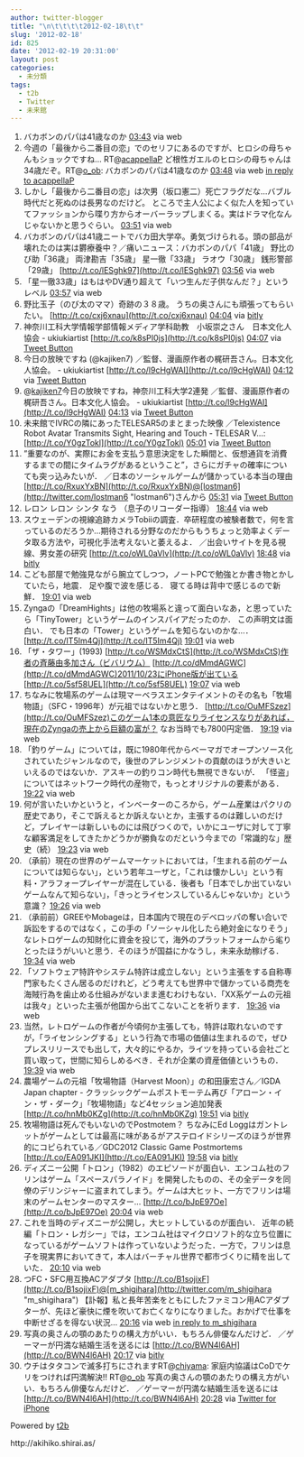 ```yaml
---
author: twitter-blogger
title: "\n\t\t\t\t2012-02-18\t\t"
slug: '2012-02-18'
id: 825
date: '2012-02-19 20:31:00'
layout: post
categories:
  - 未分類
tags:
  - t2b
  - Twitter
  - 未来館
---
```


<div xmlns:georss="http://www.georss.org/georss">

1.  <span><span>バカボンのパパは41歳なのか</span> <span>[<span>03:43</span>](http://twitter.com/o_ob/status/170881040645242880) <span>via web</span></span></span>
2.  <span><span>今週の「最後から二番目の恋」でのセリフにあるのですが、ヒロシの母ちゃんもショックですね… RT@[acappellaP](http://twitter.com/acappellaP "acappellaP") ど根性ガエルのヒロシの母ちゃんは34歳だぞ。RT@[o_ob](http://twitter.com/o_ob "o_ob"): バカボンのパパは41歳なのか</span> <span>[<span>03:48</span>](http://twitter.com/o_ob/status/170882314576990208) <span>via web</span> [in reply to acappellaP](http://twitter.com/acappellaP/status/170881372053975040)</span></span>
3.  <span><span>しかし「最後から二番目の恋」は次男（坂口憲二）死亡フラグだな…バブル時代だと死ぬのは長男なのだけど。 ところで主人公によく似た人を知っていてファッションから喋り方からオーバーラップしまくる。実はドラマ化なんじゃないかと思うぐらい。</span> <span>[<span>03:51</span>](http://twitter.com/o_ob/status/170883146814992386) <span>via web</span></span></span>
4.  <span><span>バカボンのパパは41歳ニートでバカ田大学卒。勇気づけられる。頭の部品が壊れたのは実は欝療養中？／痛いニュース：バカボンのパパ「41歳」 野比のび助「36歳」 両津勘吉「35歳」 星一徹「33歳」 ラオウ「30歳」 銭形警部「29歳」 [http://t.co/lESghk97](http://t.co/lESghk97)</span> <span>[<span>03:56</span>](http://twitter.com/o_ob/status/170884280229171200) <span>via web</span></span></span>
5.  <span><span>「星一徹33歳」はもはやDV通り超えて「いつ生んだ子供なんだ？」というレベル</span> <span>[<span>03:57</span>](http://twitter.com/o_ob/status/170884552401760257) <span>via web</span></span></span>
6.  <span><span>野比玉子（のび太のママ）奇跡の３８歳。 うちの奥さんにも頑張ってもらいたい。 [http://t.co/cxj6xnau](http://t.co/cxj6xnau)</span> <span>[<span>04:04</span>](http://twitter.com/o_ob/status/170886358410346496) <span>via [bitly](http://bit.ly)</span></span></span>
7.  <span><span>神奈川工科大学情報学部情報メディア学科助教　小坂崇之さん　日本文化人協会 - ukiukiartist [http://t.co/k8sPI0js](http://t.co/k8sPI0js)</span> <span>[<span>04:07</span>](http://twitter.com/o_ob/status/170887187464847360) <span>via [Tweet Button](http://twitter.com/tweetbutton)</span></span></span>
8.  <span><span>今日の放映ですね (@kajiken7) ／監督、漫画原作者の梶研吾さん。日本文化人協会。 - ukiukiartist [http://t.co/l9cHgWAI](http://t.co/l9cHgWAI)</span> <span>[<span>04:12</span>](http://twitter.com/o_ob/status/170888448713031680) <span>via [Tweet Button](http://twitter.com/tweetbutton)</span></span></span>
9.  <span><span>@[kajiken7](http://twitter.com/kajiken7 "kajiken7")今日の放映ですね，神奈川工科大学2連発 ／監督、漫画原作者の梶研吾さん。日本文化人協会。 - ukiukiartist [http://t.co/l9cHgWAI](http://t.co/l9cHgWAI)</span> <span>[<span>04:13</span>](http://twitter.com/o_ob/status/170888613293338624) <span>via [Tweet Button](http://twitter.com/tweetbutton)</span></span></span>
10.  <span><span>未来館でIVRCの隣にあったTELESAR5のまとまった映像 ／Telexistence Robot Avatar Transmits Sight, Hearing and Touch - TELESAR V...: [http://t.co/Y0gzTokl](http://t.co/Y0gzTokl)</span> <span>[<span>05:01</span>](http://twitter.com/o_ob/status/170900869997539329) <span>via [Tweet Button](http://twitter.com/tweetbutton)</span></span></span>
11.  <span><span>”重要なのが、実際にお金を支払う意思決定をした瞬間と、仮想通貨を消費するまでの間にタイムラグがあるということ”，さらにガチャの確率についても突っ込みたいが． ／日本のソーシャルゲームが儲かっている本当の理由 [http://t.co/RxuxYxBN](http://t.co/RxuxYxBN)@[lostman6](http://twitter.com/lostman6 "lostman6")さんから</span> <span>[<span>05:31</span>](http://twitter.com/o_ob/status/170908295404597248) <span>via [Tweet Button](http://twitter.com/tweetbutton)</span></span></span>
12.  <span><span>レロン レロン シンタ なう （息子のリコーダー指導）</span> <span>[<span>18:44</span>](http://twitter.com/o_ob/status/171107964814499841) <span>via web</span></span></span>
13.  <span><span>スウェーデンの視線追跡カメラTobiiの調査．卒研程度の被験者数で，何を言っているのだろうか…期待される分野なのだからもうちょっと効率よくデータ取る方法や，可視化手法考えないと萎えるよ． ／出会いサイトを見る視線、男女差の研究 [http://t.co/oWL0aVlv](http://t.co/oWL0aVlv)</span> <span>[<span>18:48</span>](http://twitter.com/o_ob/status/171108817344536576) <span>via [bitly](http://bit.ly)</span></span></span>
14.  <span><span>こども部屋で勉強見ながら腕立てしつつ，ノートPCで勉強とか書き物とかしていたら，地震． 足や腹で波を感じる． 寝てる時は背中で感じるので新鮮．</span> <span>[<span>19:01</span>](http://twitter.com/o_ob/status/171112070736117761) <span>via web</span></span></span>
15.  <span><span>Zyngaの「DreamHights」は他の牧場系と違って面白いなあ，と思っていたら「TinyTower」というゲームのインスパイアだったのか． この声明文は面白い． でも日本の「Tower」というゲームを知らないのかな…． [http://t.co/IT5Im4Qj](http://t.co/IT5Im4Qj)</span> <span>[<span>19:01</span>](http://twitter.com/o_ob/status/171112242459324416) <span>via web</span></span></span>
16.  <span><span>「ザ・タワー」(1993) [http://t.co/WSMdxCtS](http://t.co/WSMdxCtS)作者の斉藤由多加さん（ビバリウム） [http://t.co/dMmdAGWC](http://t.co/dMmdAGWC)2011/10/23にiPhone版が出ている [http://t.co/5sf58UEL](http://t.co/5sf58UEL)</span> <span>[<span>19:07</span>](http://twitter.com/o_ob/status/171113688349155329) <span>via web</span></span></span>
17.  <span><span>ちなみに牧場系のゲームは現マーベラスエンタテイメントのその名も「牧場物語」（SFC・1996年）が元祖ではないかと思う． [http://t.co/OuMFSzez](http://t.co/OuMFSzez)このゲーム1本の意匠なりライセンスなりがあれば，現在のZyngaの売上から巨額の富が？ なお当時でも7800円定価．</span> <span>[<span>19:19</span>](http://twitter.com/o_ob/status/171116777059794944) <span>via web</span></span></span>
18.  <span><span>「釣りゲーム」については，既に1980年代からベーマガでオープンソース化されていたジャンルなので，後世のアレンジメントの貢献のほうが大きいといえるのではないか．アスキーの釣りコン時代も無視できないが． 「怪盗」についてはネットワーク時代の産物で，もっとオリジナルの要素がある．</span> <span>[<span>19:22</span>](http://twitter.com/o_ob/status/171117340291895297) <span>via web</span></span></span>
19.  <span><span>何が言いたいかというと，インベーターのころから，ゲーム産業はパクリの歴史であり，そこで訴えるとか訴えないとか，主張するのは難しいのだけど，プレイヤーは新しいものには飛びつくので，いかにユーザに対して丁寧な顧客満足をしてきたかどうかが勝負なのだという今までの「常識的な」歴史（続）</span> <span>[<span>19:23</span>](http://twitter.com/o_ob/status/171117794480496641) <span>via web</span></span></span>
20.  <span><span>（承前）現在の世界のゲームマーケットにおいては，「生まれる前のゲームについては知らない」，という若年ユーザと，「これは懐かしい」という有料・アラフォープレイヤーが混在している．後者も「日本でしか出ていないゲームなんて知らない」，「きっとライセンスしているんじゃないか」という意識？</span> <span>[<span>19:26</span>](http://twitter.com/o_ob/status/171118355107938305) <span>via web</span></span></span>
21.  <span><span>（承前前）GREEやMobageは，日本国内で現在のデベロッパの奪い合いで訴訟をするのではなく，この手の「ソーシャル化したら絶対金になりそう」なレトロゲームの知財化に資金を投じて，海外のプラットフォームから毟りとったほうがいいと思う．そのほうが国益にかなうし，未来永劫稼げる．</span> <span>[<span>19:34</span>](http://twitter.com/o_ob/status/171120333133332480) <span>via web</span></span></span>
22.  <span><span>「ソフトウェア特許やシステム特許は成立しない」という主張をする自称専門家もたくさん居るのだけれど，どう考えても世界中で儲かっている商売を海賊行為を歯止める仕組みがないまま進むわけもない．「XX系ゲームの元祖は我々」といった主張が他国から出てこないことを祈ります．</span> <span>[<span>19:36</span>](http://twitter.com/o_ob/status/171121016851013632) <span>via web</span></span></span>
23.  <span><span>当然，レトロゲームの作者が今頃何か主張しても，特許は取れないのですが，「ライセンシングする」という行為で市場の価値は生まれるので，ぜひプレスリリースでも出して，大々的にやるか，ライツを持っている会社ごと買い取って，世間に知らしめるべき．それが企業の資産価値というもの．</span> <span>[<span>19:39</span>](http://twitter.com/o_ob/status/171121667341426689) <span>via web</span></span></span>
24.  <span><span>農場ゲームの元祖「牧場物語（Harvest Moon）」の和田康宏さん／IGDA Japan chapter - クラッシックゲームポストモーテム再び「アローン・イン・ザ・ダーク」「牧場物語」など4セッション追加発表 [http://t.co/hnMb0KZg](http://t.co/hnMb0KZg)</span> <span>[<span>19:51</span>](http://twitter.com/o_ob/status/171124817062412288) <span>via [bitly](http://bit.ly)</span></span></span>
25.  <span><span>牧場物語は死んでもいないのでPostmotem？ ちなみにEd Loggはガントレットがゲームとしては最高に味があるがアステロイドシリーズのほうが世界的にコピられている／GDC2012 Classic Game Postmortems [http://t.co/EA091JKI](http://t.co/EA091JKI)</span> <span>[<span>19:58</span>](http://twitter.com/o_ob/status/171126479323799552) <span>via [bitly](http://bit.ly)</span></span></span>
26.  <span><span>ディズニー公開「トロン」（1982）のエピソードが面白い．エンコム社のフリンはゲーム「スペースパラノイド」を開発したものの、その全データを同僚のデリンジャーに盗まれてしまう。ゲームは大ヒット、一方でフリンは場末のゲームセンターのマスター… [http://t.co/bJpE97Oe](http://t.co/bJpE97Oe)</span> <span>[<span>20:04</span>](http://twitter.com/o_ob/status/171128100816568321) <span>via web</span></span></span>
27.  <span><span>これを当時のディズニーが公開し，大ヒットしているのが面白い． 近年の続編「トロン・レガシー」では，エンコム社はマイクロソフト的な立ち位置になっているがゲームソフトは作っていないようだった．一方で，フリンは息子を現実界においてきて，本人はバーチャル世界で都市づくりに精を出していた．</span> <span>[<span>20:10</span>](http://twitter.com/o_ob/status/171129457015394305) <span>via web</span></span></span>
28.  <span><span>つFC・SFC用互換ACアダプタ [http://t.co/B1sojixF](http://t.co/B1sojixF)@[m_shigihara](http://twitter.com/m_shigihara "m_shigihara") 【訃報】私と長年苦楽をともにしたファミコン用ACアダプターが、先ほど豪快に煙を吹いてお亡くなりになりました。おかげで仕事を中断せざるを得ない状況…</span> <span>[<span>20:16</span>](http://twitter.com/o_ob/status/171130977383489536) <span>via web</span> [in reply to m_shigihara](http://twitter.com/m_shigihara/status/171130493071400960)</span></span>
29.  <span><span>写真の奥さんの顎のあたりの構え方がいい．もちろん俳優なんだけど． ／ゲーマーが円満な結婚生活を送るには [http://t.co/BWN4l6AH](http://t.co/BWN4l6AH)</span> <span>[<span>20:17</span>](http://twitter.com/o_ob/status/171131372520480768) <span>via [bitly](http://bit.ly)</span></span></span>
30.  <span><span>ウチはタタコンで滅多打ちにされますRT@[chiyama](http://twitter.com/chiyama "chiyama"): 家庭内協議はCoDでケリをつければ円満解決!! RT@[o_ob](http://twitter.com/o_ob "o_ob") 写真の奥さんの顎のあたりの構え方がいい．もちろん俳優なんだけど． ／ゲーマーが円満な結婚生活を送るには [http://t.co/BWN4l6AH](http://t.co/BWN4l6AH)</span> <span>[<span>20:28</span>](http://twitter.com/o_ob/status/171134049220435968) <span>via [Twitter for iPhone](http://twitter.com/#!/download/iphone)</span></span></span>

</div>

Powered by [t2b](http://t2b.utilz.jp/)

<div>http://akihiko.shirai.as/</div>